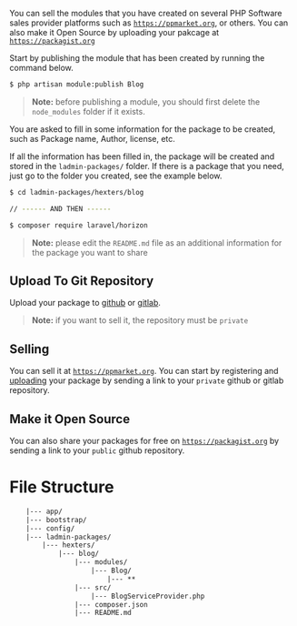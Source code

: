 You can sell the modules that you have created on several PHP Software sales provider platforms such as [`https://ppmarket.org`](https://ppmarket.org/developers), or others. You can also make it Open Source by uploading your pakcage at [`https://packagist.org`](https://packagist.org/)

Start by publishing the module that has been created by running the command below.

```bash
$ php artisan module:publish Blog
```
> **Note:** before publishing a module, you should first delete the `node_modules` folder if it exists.

You are asked to fill in some information for the package to be created, such as Package name, Author, license, etc.

If all the information has been filled in, the package will be created and stored in the `ladmin-packages/` folder. If there is a package that you need, just go to the folder you created, see the example below.

```bash
$ cd ladmin-packages/hexters/blog

// ------ AND THEN ------

$ composer require laravel/horizon

```

> **Note:** please edit the `README.md` file as an additional information for the package you want to share

## Upload To Git Repository

Upload your package to [github](https://github.com) or [gitlab](https://gitlab.com/).
> **Note:** if you want to sell it, the repository must be `private`

## Selling

You can sell it at [`https://ppmarket.org`](https://ppmarket.org/developers). You can start by registering and [uploading](https://ppmarket.org/member/package/create) your package by sending a link to your `private` github or gitlab repository.

## Make it Open Source
You can also share your packages for free on [`https://packagist.org`](https://packagist.org) by sending a link to your `public` github repository.

# File Structure
```html
    |--- app/
    |--- bootstrap/
    |--- config/
    |--- ladmin-packages/
        |--- hexters/
            |--- blog/
                |--- modules/
                    |--- Blog/
                        |--- **
                |--- src/
                    |--- BlogServiceProvider.php
                |--- composer.json
                |--- README.md

```

